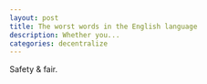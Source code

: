 ```yaml
---
layout: post
title: The worst words in the English language
description: Whether you...
categories: decentralize
---
```


Safety & fair.
